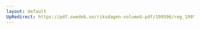 ```yaml
---
layout: default
UpRedirect: https://pdf.swedeb.se/riksdagen-volumeG-pdf/199596/reg_199596/reg_199596_0203.pdf
---
```

